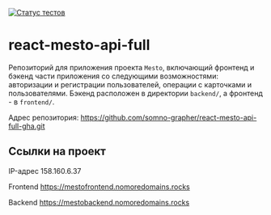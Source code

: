 [![Статус тестов](../../actions/workflows/tests.yml/badge.svg)](../../actions/workflows/tests.yml)

# react-mesto-api-full

Репозиторий для приложения проекта `Mesto`, включающий фронтенд и бэкенд части приложения со следующими возможностями: авторизации и регистрации пользователей, операции с карточками и пользователями. Бэкенд расположен в директории `backend/`, а фронтенд - в `frontend/`. 
  
Адрес репозитория: https://github.com/somno-grapher/react-mesto-api-full-gha.git

## Ссылки на проект

IP-адрес 158.160.6.37

Frontend https://mestofrontend.nomoredomains.rocks

Backend https://mestobackend.nomoredomains.rocks
